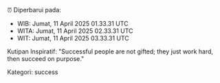 ⏰ Diperbarui pada:
- WIB: Jumat, 11 April 2025 01.33.31 UTC
- WITA: Jumat, 11 April 2025 02.33.31 UTC
- WIT: Jumat, 11 April 2025 03.33.31 UTC

Kutipan Inspiratif:
"Successful people are not gifted; they just work hard, then succeed on purpose."


Kategori: success

